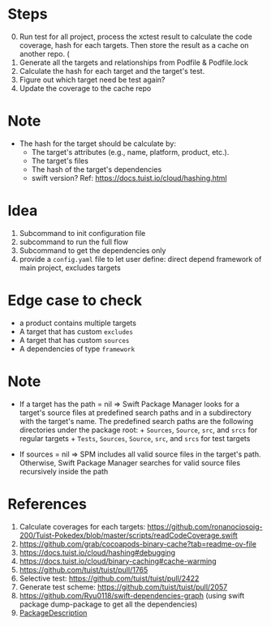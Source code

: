 
# Steps

0. Run test for all project, process the xctest result to calculate the code coverage, hash for each targets. Then store the result as a cache on another repo. (
1. Generate all the targets and relationships from Podfile & Podfile.lock
2. Calculate the hash for each target and the target's test.
3. Figure out which target need be test again?
4. Update the coverage to the cache repo

# Note

- The hash for the target should be calculate by:
  + The target's attributes (e.g., name, platform, product, etc.).
  + The target's files
  + The hash of the target's dependencies
  + swift version?
  Ref: https://docs.tuist.io/cloud/hashing.html

# Idea

1. Subcommand to init configuration file
2. subcommand to run the full flow
3. Subcommand to get the dependencies only
4. provide a `config.yaml` file to let user define: direct depend framework of main project, excludes targets

# Edge case to check

- a product contains multiple targets
- A target that has custom `excludes`
- A target that has custom `sources`
- A dependencies of type `framework`   

# Note

- If a target has the path = nil => Swift Package Manager looks for a target's source files at predefined search paths and in a subdirectory with the target's name.
    The predefined search paths are the following directories under the package root:
        + `Sources`, `Source`, `src`, and `srcs` for regular targets
        + `Tests`, `Sources`, `Source`, `src`, and `srcs` for test targets
        
- If sources = nil => SPM includes all valid source files in the target's path. Otherwise, Swift Package Manager searches for valid source files recursively inside the path

# References

1. Calculate coverages for each targets: https://github.com/ronanociosoig-200/Tuist-Pokedex/blob/master/scripts/readCodeCoverage.swift
2. https://github.com/grab/cocoapods-binary-cache?tab=readme-ov-file
3. https://docs.tuist.io/cloud/hashing#debugging
4. https://docs.tuist.io/cloud/binary-caching#cache-warming
5. https://github.com/tuist/tuist/pull/1765
7. Selective test: https://github.com/tuist/tuist/pull/2422
8. Generate test scheme: https://github.com/tuist/tuist/pull/2057
9. https://github.com/Ryu0118/swift-dependencies-graph (using swift package dump-package to get all the dependencies)
10. [PackageDescription](https://developer.apple.com/documentation/packagedescription)
